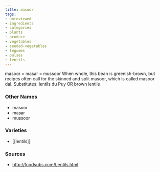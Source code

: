 ```yaml
---
title: masoor
tags:
- unreviewed
- ingredients
- categories
- plants
- produce
- vegetables
- seeded-vegetables
- legumes
- pulses
- lentils
---
```

masoor = masar = mussoor When whole, this bean is greenish-brown, but recipes often call for the skinned and split masoor, which is called masoor dal. Substitutes: lentils du Puy OR brown lentils

### Other Names

* masoor
* masar
* mussoor

### Varieties

* [[lentils]]

### Sources
* http://foodsubs.com/Lentils.html
